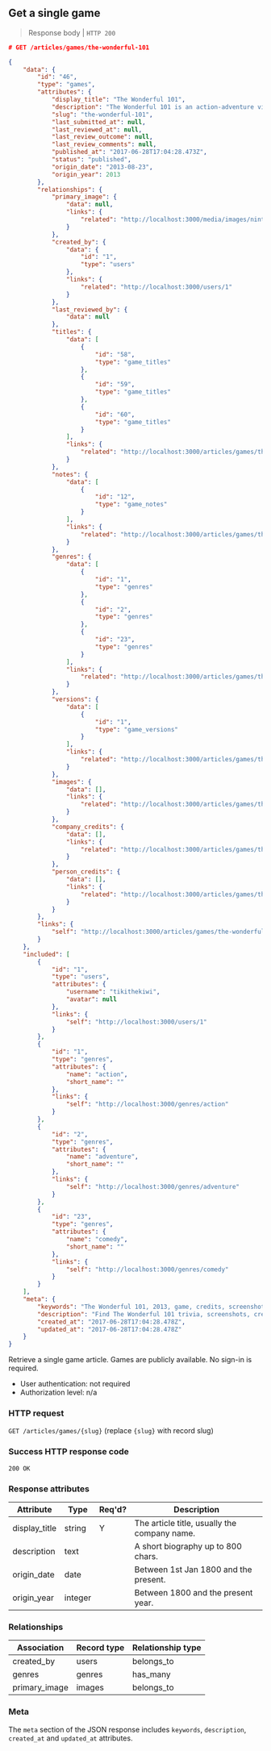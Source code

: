 ## <a name="games_show"></a>Get a single game

> Response body | `HTTP 200`

```JSON
# GET /articles/games/the-wonderful-101

{
    "data": {
        "id": "46",
        "type": "games",
        "attributes": {
            "display_title": "The Wonderful 101",
            "description": "The Wonderful 101 is an action-adventure video game developed by Platinum Games for the Nintendo Wii U.",
            "slug": "the-wonderful-101",
            "last_submitted_at": null,
            "last_reviewed_at": null,
            "last_review_outcome": null,
            "last_review_comments": null,
            "published_at": "2017-06-28T17:04:28.473Z",
            "status": "published",
            "origin_date": "2013-08-23",
            "origin_year": 2013
        },
        "relationships": {
            "primary_image": {
                "data": null,
                "links": {
                    "related": "http://localhost:3000/media/images/nintendo-office-photo"
                }
            },
            "created_by": {
                "data": {
                    "id": "1",
                    "type": "users"
                },
                "links": {
                    "related": "http://localhost:3000/users/1"
                }
            },
            "last_reviewed_by": {
                "data": null
            },
            "titles": {
                "data": [
                    {
                        "id": "58",
                        "type": "game_titles"
                    },
                    {
                        "id": "59",
                        "type": "game_titles"
                    },
                    {
                        "id": "60",
                        "type": "game_titles"
                    }
                ],
                "links": {
                    "related": "http://localhost:3000/articles/games/the-wonderful-101/titles"
                }
            },
            "notes": {
                "data": [
                    {
                        "id": "12",
                        "type": "game_notes"
                    }
                ],
                "links": {
                    "related": "http://localhost:3000/articles/games/the-wonderful-101/notes"
                }
            },
            "genres": {
                "data": [
                    {
                        "id": "1",
                        "type": "genres"
                    },
                    {
                        "id": "2",
                        "type": "genres"
                    },
                    {
                        "id": "23",
                        "type": "genres"
                    }
                ],
                "links": {
                    "related": "http://localhost:3000/articles/games/the-wonderful-101/genres"
                }
            },
            "versions": {
                "data": [
                    {
                        "id": "1",
                        "type": "game_versions"
                    }
                ],
                "links": {
                    "related": "http://localhost:3000/articles/games/the-wonderful-101/versions"
                }
            },
            "images": {
                "data": [],
                "links": {
                    "related": "http://localhost:3000/articles/games/the-wonderful-101/images"
                }
            },
            "company_credits": {
                "data": [],
                "links": {
                    "related": "http://localhost:3000/articles/games/the-wonderful-101/company_credits"
                }
            },
            "person_credits": {
                "data": [],
                "links": {
                    "related": "http://localhost:3000/articles/games/the-wonderful-101/company_credits"
                }
            }
        },
        "links": {
            "self": "http://localhost:3000/articles/games/the-wonderful-101"
        }
    },
    "included": [
        {
            "id": "1",
            "type": "users",
            "attributes": {
                "username": "tikithekiwi",
                "avatar": null
            },
            "links": {
                "self": "http://localhost:3000/users/1"
            }
        },
        {
            "id": "1",
            "type": "genres",
            "attributes": {
                "name": "action",
                "short_name": ""
            },
            "links": {
                "self": "http://localhost:3000/genres/action"
            }
        },
        {
            "id": "2",
            "type": "genres",
            "attributes": {
                "name": "adventure",
                "short_name": ""
            },
            "links": {
                "self": "http://localhost:3000/genres/adventure"
            }
        },
        {
            "id": "23",
            "type": "genres",
            "attributes": {
                "name": "comedy",
                "short_name": ""
            },
            "links": {
                "self": "http://localhost:3000/genres/comedy"
            }
        }
    ],
    "meta": {
        "keywords": "The Wonderful 101, 2013, game, credits, screenshots, trivia, dbljump, video games, pc games, gaming",
        "description": "Find The Wonderful 101 trivia, screenshots, credits and other info at Dbljump, the video game reference.",
        "created_at": "2017-06-28T17:04:28.478Z",
        "updated_at": "2017-06-28T17:04:28.478Z"
    }
}
```

Retrieve a single game article. Games are publicly available. No sign-in is required.

* User authentication: not required
* Authorization level: n/a

### HTTP request

`GET /articles/games/{slug}` (replace `{slug}` with record slug)

### Success HTTP response code

`200 OK`

### <a name="person_response_attrs"></a>Response attributes

Attribute | Type | Req'd? | Description
--------- | ---- | ------ | -----------
display_title | string | Y | The article title, usually the company name.
description | text | | A short biography up to 800 chars.
origin_date | date | | Between 1st Jan 1800 and the present.
origin_year | integer | | Between 1800 and the present year.

### Relationships

Association | Record type | Relationship type
------------ | ---------- | -----------------
created_by | users | belongs_to
genres | genres | has_many
primary_image | images | belongs_to

### Meta

The `meta` section of the JSON response includes `keywords`, `description`, `created_at` and `updated_at` attributes.
